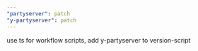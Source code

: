 ```yaml
---
"partyserver": patch
"y-partyserver": patch
---
```


use ts for workflow scripts, add y-partyserver to version-script
